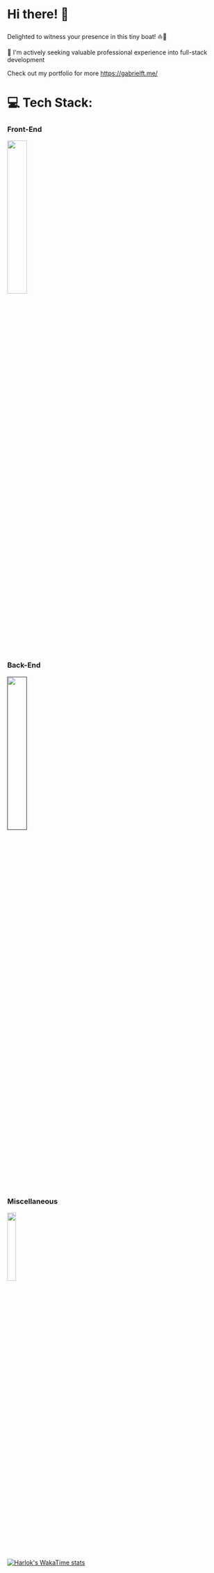 <h1> Hi there! 👋 </h1>  

Delighted to witness your presence in this tiny boat! ⛵️🌊

<span>💼 </span> I'm actively seeking valuable professional experience into full-stack development</li>

Check out my portfolio for more https://gabrielft.me/

# 💻 Tech Stack:

<h3>Front-End</h3>
<p align="left">
  <div href="">
    <img src="https://skillicons.dev/icons?i=js,ts,html,css,react,git" style="width: 30%;" />
  </div>
</p>


<h3>Back-End</h3>
<p align="left">
  <a href="">
    <img src="https://skillicons.dev/icons?i=nodejs,py,mysql,nestjs,postgres,docker&theme=light" style="width: 30%;" />
  </a>
</p>



<h3>Miscellaneous</h3>
<p align="left">
  <a href="https://gabrielft.me/maker.html" style="width: min-content;">
    <img src="https://skillicons.dev/icons?i=linux,raspberrypi,blender,arduino&theme=light" style="width: 20%;" />
  </a>
</p>

[![Harlok's WakaTime stats](https://github-readme-stats.vercel.app/api/wakatime?username=gabrielft-me)](https://github.com/anuraghazra/github-readme-stats)
